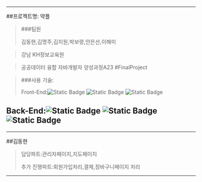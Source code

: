
---
##프로젝트명: 약플


>
> ###팀원
>
>김동현,김명주,김지원,박보령,안은선,이해미


>
> 강남 KH정보교육원 


>
> 공공데이터 융합 자바개발자 양성과정A23 #FinalProject


>
> ###사용 기술:
>
>
>Front-End:<img alt="Static Badge" src="https://img.shields.io/badge/css3-%230000?logo=css3&logoColor=white&color=%231572B6">
            <img alt="Static Badge" src="https://img.shields.io/badge/html5-%230000?logo=html5&logoColor=white&color=%23E34F26">
            <img alt="Static Badge" src="https://img.shields.io/badge/javascript-%230000?logo=javascript&logoColor=white&color=%23F7DF1E">


Back-End:<img alt="Static Badge" src="https://img.shields.io/badge/SpringBoot-%230000?logo=springboot&logoColor=white&color=%236DB33F">
<img alt="Static Badge" src="https://img.shields.io/badge/thymeleaf-%230000?logo=thymeleaf&logoColor=white&color=%23005F0F">
<img alt="Static Badge" src="https://img.shields.io/badge/mysql-%230000?logo=mysql&logoColor=white&color=%234479A1">
---
---
##김동현


> 담당파트:관리자페이지,지도페이지
>
> 
> 추가 진행파트:회원가입처리,결제,장바구니페이지 처리
>
> 
---
